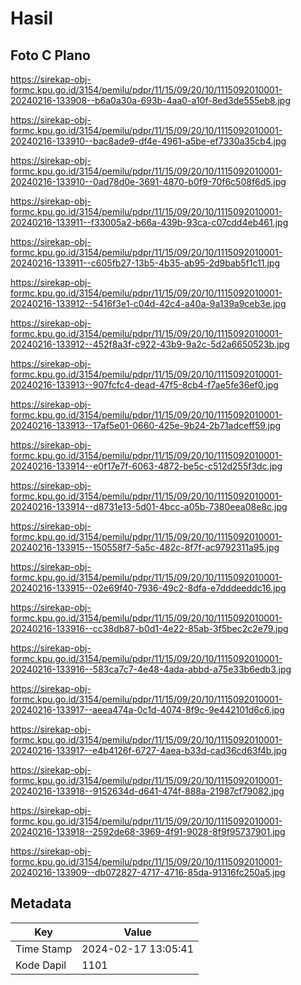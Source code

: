 # Hasil

## Foto C Plano

https://sirekap-obj-formc.kpu.go.id/3154/pemilu/pdpr/11/15/09/20/10/1115092010001-20240216-133908--b6a0a30a-693b-4aa0-a10f-8ed3de555eb8.jpg

https://sirekap-obj-formc.kpu.go.id/3154/pemilu/pdpr/11/15/09/20/10/1115092010001-20240216-133910--bac8ade9-df4e-4961-a5be-ef7330a35cb4.jpg

https://sirekap-obj-formc.kpu.go.id/3154/pemilu/pdpr/11/15/09/20/10/1115092010001-20240216-133910--0ad78d0e-3691-4870-b0f9-70f6c508f6d5.jpg

https://sirekap-obj-formc.kpu.go.id/3154/pemilu/pdpr/11/15/09/20/10/1115092010001-20240216-133911--f33005a2-b66a-439b-93ca-c07cdd4eb461.jpg

https://sirekap-obj-formc.kpu.go.id/3154/pemilu/pdpr/11/15/09/20/10/1115092010001-20240216-133911--c605fb27-13b5-4b35-ab95-2d9bab5f1c11.jpg

https://sirekap-obj-formc.kpu.go.id/3154/pemilu/pdpr/11/15/09/20/10/1115092010001-20240216-133912--5416f3e1-c04d-42c4-a40a-9a139a9ceb3e.jpg

https://sirekap-obj-formc.kpu.go.id/3154/pemilu/pdpr/11/15/09/20/10/1115092010001-20240216-133912--452f8a3f-c922-43b9-9a2c-5d2a6650523b.jpg

https://sirekap-obj-formc.kpu.go.id/3154/pemilu/pdpr/11/15/09/20/10/1115092010001-20240216-133913--907fcfc4-dead-47f5-8cb4-f7ae5fe36ef0.jpg

https://sirekap-obj-formc.kpu.go.id/3154/pemilu/pdpr/11/15/09/20/10/1115092010001-20240216-133913--17af5e01-0660-425e-9b24-2b71adceff59.jpg

https://sirekap-obj-formc.kpu.go.id/3154/pemilu/pdpr/11/15/09/20/10/1115092010001-20240216-133914--e0f17e7f-6063-4872-be5c-c512d255f3dc.jpg

https://sirekap-obj-formc.kpu.go.id/3154/pemilu/pdpr/11/15/09/20/10/1115092010001-20240216-133914--d8731e13-5d01-4bcc-a05b-7380eea08e8c.jpg

https://sirekap-obj-formc.kpu.go.id/3154/pemilu/pdpr/11/15/09/20/10/1115092010001-20240216-133915--150558f7-5a5c-482c-8f7f-ac9792311a95.jpg

https://sirekap-obj-formc.kpu.go.id/3154/pemilu/pdpr/11/15/09/20/10/1115092010001-20240216-133915--02e69f40-7936-49c2-8dfa-e7dddeeddc16.jpg

https://sirekap-obj-formc.kpu.go.id/3154/pemilu/pdpr/11/15/09/20/10/1115092010001-20240216-133916--cc38db87-b0d1-4e22-85ab-3f5bec2c2e79.jpg

https://sirekap-obj-formc.kpu.go.id/3154/pemilu/pdpr/11/15/09/20/10/1115092010001-20240216-133916--583ca7c7-4e48-4ada-abbd-a75e33b6edb3.jpg

https://sirekap-obj-formc.kpu.go.id/3154/pemilu/pdpr/11/15/09/20/10/1115092010001-20240216-133917--aeea474a-0c1d-4074-8f9c-9e442101d6c6.jpg

https://sirekap-obj-formc.kpu.go.id/3154/pemilu/pdpr/11/15/09/20/10/1115092010001-20240216-133917--e4b4126f-6727-4aea-b33d-cad36cd63f4b.jpg

https://sirekap-obj-formc.kpu.go.id/3154/pemilu/pdpr/11/15/09/20/10/1115092010001-20240216-133918--9152634d-d641-474f-888a-21987cf79082.jpg

https://sirekap-obj-formc.kpu.go.id/3154/pemilu/pdpr/11/15/09/20/10/1115092010001-20240216-133918--2592de68-3969-4f91-9028-8f9f95737901.jpg

https://sirekap-obj-formc.kpu.go.id/3154/pemilu/pdpr/11/15/09/20/10/1115092010001-20240216-133909--db072827-4717-4716-85da-91316fc250a5.jpg


## Metadata

| Key        | Value               |
| ---------- | ------------------- |
| Time Stamp | 2024-02-17 13:05:41 |
| Kode Dapil | 1101                |



